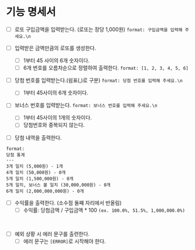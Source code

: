 # 기능 명세서

- [ ] 로또 구입금액을 입력받는다. (로또는 장당 1,000원) ```format: 구입금액을 입력해 주세요.\n```

- [ ] 입력받은 금액만큼의 로또를 생성한다.
  - [ ] 1부터 45 사이의 6개 숫자이다.
  - [ ] 6개 번호를 오름차순으로 정렬하여 출력한다. ```format: [1, 2, 3, 4, 5, 6]```

- [ ] 당첨 번호를 입력받는다.(쉼표(,)로 구분) ```format: 당첨 번호를 입력해 주세요.\n```
  - [ ] 1부터 45사이의 6개 숫자이다.

- [ ] 보너스 번호를 입력받는다. ```format: 보너스 번호를 입력해 주세요.\n```
  - [ ] 1부터 45사이의 1개의 숫자이다.
  - [ ] 당첨번호와 중복되지 않는다.

- [ ] 당첨 내역을 출력한다.
```
format: 
당첨 통계
---
3개 일치 (5,000원) - 1개
4개 일치 (50,000원) - 0개
5개 일치 (1,500,000원) - 0개
5개 일치, 보너스 볼 일치 (30,000,000원) - 0개
6개 일치 (2,000,000,000원) - 0개
```

-[ ] 수익률을 출력한다. (소수점 둘째 자리에서 반올림)
  - [ ] 수익률: 당첨금액 / 구입금액 * 100 ```(ex. 100.0%, 51.5%, 1,000,000.0%)```

<br/>

- [ ] 예외 상황 시 에러 문구를 출련한다.
  - [ ] 에러 문구는 ```[ERROR]```로 시작해야 한다.